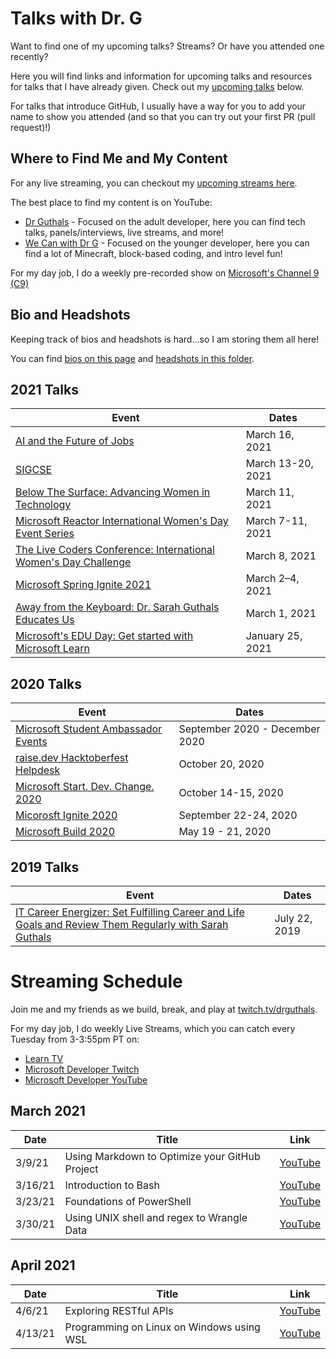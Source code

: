 # Talks with Dr. G

Want to find one of my upcoming talks? Streams? Or have you attended one recently?

Here you will find links and information for upcoming talks and resources for talks that I have already given. Check out my [upcoming talks](#2021-talks) below.

For talks that introduce GitHub, I usually have a way for you to add your name to show you attended (and so that you can try out your first PR (pull request)!)

## Where to Find Me and My Content

For any live streaming, you can checkout my [upcoming streams here](#streaming-schedule).

The best place to find my content is on YouTube:
- [Dr Guthals](https://www.youtube.com/channel/UCgvODZ135iGUbhqE9bSjVSg) - Focused on the adult developer, here you can find tech talks, panels/interviews, live streams, and more!
- [We Can with Dr G](https://www.youtube.com/channel/UC-iq8A4aamvIWVf038rWcyw) - Focused on the younger developer, here you can find a lot of Minecraft, block-based coding, and intro level fun!

For my day job, I do a weekly pre-recorded show on [Microsoft's Channel 9 (C9)](https://channel9.msdn.com/Shows/Learn-with-Dr-G)

## Bio and Headshots

Keeping track of bios and headshots is hard...so I am storing them all here!

You can find [bios on this page](bios.md) and [headshots in this folder](media/).

## 2021 Talks

| Event | Dates |
|-------|-------|
| [AI and the Future of Jobs](2021/elmhurst/) | March 16, 2021 |
| [SIGCSE](2021/sigcse/) | March 13-20, 2021 |
| [Below The Surface: Advancing Women in Technology](2021/barracuda/) | March 11, 2021 |
| [Microsoft Reactor International Women's Day Event Series](2021/reactor-iwd/) | March 7-11, 2021 |
| [The Live Coders Conference: International Women's Day Challenge](2021/live-coders-iwd/) | March 8, 2021 |
| [Microsoft Spring Ignite 2021](2021/spring-ignite/) | March 2–4, 2021 |
| [Away from the Keyboard: Dr. Sarah Guthals Educates Us](2021/aftk/) | March 1, 2021 |
| [Microsoft's EDU Day: Get started with Microsoft Learn](2021/EDUDay/) | January 25, 2021 |

## 2020 Talks

| Event | Dates |
|-------|-------|
| [Microsoft Student Ambassador Events](2020/msa/) | September 2020 - December 2020 |
| [raise.dev Hacktoberfest Helpdesk](2020/raise-dev/) | October 20, 2020 |
| [Microsoft Start. Dev. Change. 2020](2020/start-dev-change/) | October 14-15, 2020 |
| [Micorosft Ignite 2020](2020/ignite/) | September 22-24, 2020 |
| [Microsoft Build 2020](2020/build/) | May 19 - 21, 2020 |

## 2019 Talks

| Event | Dates |
|-------|-------|
| [IT Career Energizer: Set Fulfilling Career and Life Goals and Review Them Regularly with Sarah Guthals](2019/itenergizer/) | July 22, 2019 |

# Streaming Schedule

Join me and my friends as we build, break, and play at [twitch.tv/drguthals](https://www.twitch.tv/drguthals). 

For my day job, I do weekly Live Streams, which you can catch every Tuesday from 3-3:55pm PT on:
- [Learn TV](https://docs.microsoft.com/learn/tv)
- [Microsoft Developer Twitch](https://www.twitch.tv/microsoftdeveloper)
- [Microsoft Developer YouTube](https://www.youtube.com/microsoftdeveloper)

## March 2021

| Date | Title | Link |
|------|-------|------|
| 3/9/21 | Using Markdown to Optimize your GitHub Project | [YouTube](https://youtu.be/yPAvSZlFBhU) |
| 3/16/21 | Introduction to Bash | [YouTube](https://youtu.be/3gLZdMuFDZM) |
| 3/23/21 | Foundations of PowerShell | [YouTube](https://youtu.be/6EDtKhOVy3g) |
| 3/30/21 | Using UNIX shell and regex to Wrangle Data | [YouTube](https://youtu.be/lGgx0tGnFPA) |

## April 2021

| Date | Title | Link |
|------|-------|------|
| 4/6/21 | Exploring RESTful APIs | [YouTube](https://youtu.be/pnQi098ZZRo) |
| 4/13/21 | Programming on Linux on Windows using WSL | [YouTube](https://youtu.be/HkCI5dG3Qvo) |